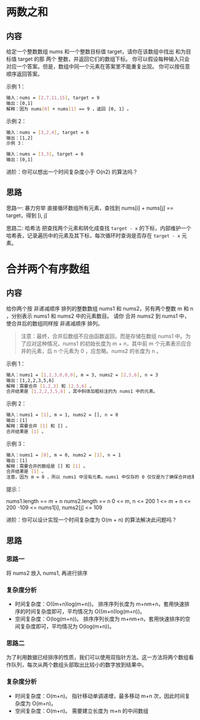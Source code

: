 # 两数之和
## 内容
给定一个整数数组 nums 和一个整数目标值 target，请你在该数组中找出 和为目标值 target  的那 两个 整数，并返回它们的数组下标。 你可以假设每种输入只会对应一个答案。但是，数组中同一个元素在答案里不能重复出现。 你可以按任意顺序返回答案。


示例 1：
```bash
输入：nums = [2,7,11,15], target = 9
输出：[0,1]
解释：因为 nums[0] + nums[1] == 9 ，返回 [0, 1] 。
```
示例 2：
```bash
输入：nums = [3,2,4], target = 6
输出：[1,2]
示例 3：

输入：nums = [3,3], target = 6
输出：[0,1]
```


进阶：你可以想出一个时间复杂度小于 O(n2) 的算法吗？

## 思路
思路一: 暴力穷举
直接循环数组所有元素，查找到 nums[i] + nums[j] == target，得到 [i, j]

思路二: 哈希法
把查找两个元素和转化成查找 `target - x` 的下标，内部维护一个哈希表，记录遍历中的元素及其下标，每次循环时查询是否存在 `target - x` 元素。

# 合并两个有序数组
## 内容
给你两个按 非递减顺序 排列的整数数组 nums1 和 nums2，另有两个整数 m 和 n ，分别表示 nums1 和 nums2 中的元素数目。 请你 合并 nums2 到 nums1 中，使合并后的数组同样按 非递减顺序 排列。
> 注意：最终，合并后数组不应由函数返回，而是存储在数组 nums1 中。为了应对这种情况，nums1 的初始长度为 m + n，其中前 m 个元素表示应合并的元素，后 n 个元素为 0 ，应忽略。nums2 的长度为 n 。



示例 1：
```bash
输入：nums1 = [1,2,3,0,0,0], m = 3, nums2 = [2,5,6], n = 3
输出：[1,2,2,3,5,6]
解释：需要合并 [1,2,3] 和 [2,5,6] 。
合并结果是 [1,2,2,3,5,6] ，其中斜体加粗标注的为 nums1 中的元素。
```
示例 2：
```bash
输入：nums1 = [1], m = 1, nums2 = [], n = 0
输出：[1]
解释：需要合并 [1] 和 [] 。
合并结果是 [1] 。
```
示例 3：
```bash
输入：nums1 = [0], m = 0, nums2 = [1], n = 1
输出：[1]
解释：需要合并的数组是 [] 和 [1] 。
合并结果是 [1] 。
注意，因为 m = 0 ，所以 nums1 中没有元素。nums1 中仅存的 0 仅仅是为了确保合并结果可以顺利存放到 nums1 中。
```

提示：

nums1.length == m + n
nums2.length == n
0 <= m, n <= 200
1 <= m + n <= 200
-109 <= nums1[i], nums2[j] <= 109


进阶：你可以设计实现一个时间复杂度为 O(m + n) 的算法解决此问题吗？

## 思路
### 思路一 

将 nums2 放入 nums1, 再进行排序

### 复杂度分析
- 时间复杂度：O((m+n)log(m+n))。 排序序列长度为 m+nm+n，套用快速排序的时间复杂度即可，平均情况为 O((m+n)log(m+n))。
- 空间复杂度：O(log(m+n))。 排序序列长度为 m+nm+n，套用快速排序的空间复杂度即可，平均情况为 O(log(m+n))。


### 思路二
为了利用数据已经排序的性质，我们可以使用双指针方法。这一方法将两个数组看作队列，每次从两个数组头部取出比较小的数字放到结果中。

### 复杂度分析
- 时间复杂度：O(m+n)。 指针移动单调递增，最多移动 m+n 次，因此时间复杂度为 O(m+n)。
- 空间复杂度：O(m+n)。 需要建立长度为 m+n 的中间数组

